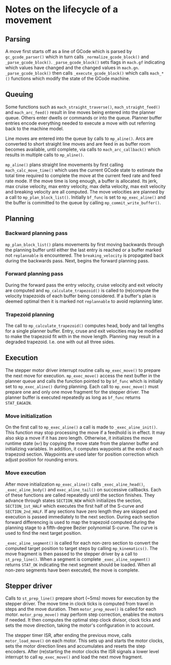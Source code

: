 # Notes on the lifecycle of a movement

## Parsing
A move first starts off as a line of GCode which is parsed by
``gc_gcode_parser()`` which in turn calls ``_normalize_gcode_block()``
and ``_parse_gcode_block()``.  ``_parse_gcode_block()`` sets flags in
``mach.gf`` indicating which values have changed and the changed values in
``mach.gn``.  ``_parse_gcode_block()`` then calls ``_execute_gcode_block()``
which calls ``mach_*()`` functions which modify the state of the GCode machine.

## Queuing
Some functions such as ``mach_straight_traverse()``, ``mach_straight_feed()``
and ``mach_arc_feed()`` result in line moves being entered into the planner
queue.  Others enter dwells or commands or into the queue.  Planner buffer
entries encode everything needed to execute a move with out referring back to
the machine model.

Line moves are entered into the queue by calls to ``mp_aline()``.  Arcs are
converted to short straight line moves and are feed in as buffer room becomes
available, until complete, via calls to ``mach_arc_callback()`` which results in
multiple calls to ``mp_aline()``.

``mp_aline()`` plans straight line movements by first calling
``mach_calc_move_time()`` which uses the current GCode state to estimate the
total time required to complete the move at the current feed rate and feed rate
mode.  If the move time is long enough, a buffer is allocated.  Its jerk, max
cruise velocity, max entry velocity, max delta velocity, max exit velocity and
breaking velocity are all computed.  The move velocities are planned by a
call to ``mp_plan_block_list()``.  Initially ``bf_func`` is set to
``mp_exec_aline()`` and the buffer is committed to the queue by calling
``mp_commit_write_buffer()``.

## Planning
### Backward planning pass
``mp_plan_block_list()`` plans movements by first moving backwards through the
planning buffer until either the last entry is reached or a buffer marked not
``replannable`` is encountered.  The ``breaking_velocity`` is propagated back
during the backwards pass.  Next, begins the forward planning pass.

### Forward planning pass
During the forward pass the entry velocity, cruise velocity and exit velocity
are computed and ``mp_calculate_trapezoid()`` is called to (re)compute the
velocity trapezoids of each buffer being considered.  If a buffer's plan is
deemed optimal then it is marked not ``replannable`` to avoid replanning later.

### Trapezoid planning
The call to ``mp_calculate_trapezoid()`` computes head, body and tail lengths
for a single planner buffer.  Entry, cruse and exit velocities may be modified
to make the trapezoid fit with in the move length.  Planning may result in a
degraded trapezoid.  I.e. one with out all three sides.

## Execution
The stepper motor driver interrupt routine calls ``mp_exec_move()`` to prepare
the next move for execution.  ``mp_exec_move()`` access the next buffer in the
planner queue and calls the function pointed to by ``bf_func`` which is
initially set to ``mp_exec_aline()`` during planning.  Each call to
``mp_exec_move()`` must prepare one and only one move fragment for the stepper
driver.  The planner buffer is executed repeatedly as long as ``bf_func``
returns ``STAT_EAGAIN``.

### Move initialization
On the first call to ``mp_exec_aline()`` a call is made to
``_exec_aline_init()``.  This function may stop processing the move if a
feedhold is in effect.  It may also skip a move if it has zero length.
Otherwise, it initializes the move runtime state (``mr``) by copying the move
state from the planner buffer and initializing variables.  In addition, it
computes waypoints at the ends of each trapezoid section.  Waypoints are used
later for position correction which adjust position for rounding errors.

### Move execution
After move initialization ``mp_exec_aline()`` calls ``_exec_aline_head()``,
``_exec_aline_body()`` and ``exec_aline_tail()`` on successive callbacks.  Each
of these functions are called repeatedly until the section finishes.  They
advance through states ``SECTION_NEW`` which initializes the section,
``SECTION_1st_HALF`` which executes the first half of the S-curve and
``SECTION_2nd_HALF``.  If any sections have zero length they are skipped and
execution is passed immediately to the next section.  During each section
forward differencing is used to map the trapezoid computed during the planning
stage to a fifth-degree Bezier polynomial S-curve.  The curve is used to find
the next target position.

``_exec_aline_segment()`` is called for each non-zero section to convert the
computed target position to target steps by calling ``mp_kinematics()``.  The
move fragment is then passed to the stepper driver by a call to
``st_prep_line()``.  When a segment is complete ``_exec_aline_segment()``
returns ``STAT_OK`` indicating the next segment should be loaded.  When all
non-zero segments have been executed, the move is complete.

## Stepper driver
Calls to ``st_prep_line()`` prepare short (~5ms) moves for execution by the
stepper driver.  The move time in clock ticks is computed from travel in steps
and the move duration.  Then ``motor_prep_move()`` is called for each motor.
``motor_prep_move()`` may perform step correction, enables the motors if needed.
It then computes the optimal step clock divisor, clock ticks and sets the move
direction, taking the motor's configuration in to account.

The stepper timer ISR, after ending the previous move, calls
``motor_load_move()`` on each motor.  This sets up and starts the motor clocks,
sets the motor direction lines and accumulates and resets the step encoders.
After (re)starting the motor clocks the ISR signals a lower level interrupt to
call ``mp_exec_move()`` and load the next move fragment.
